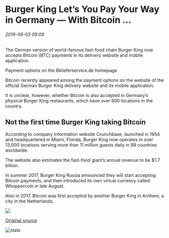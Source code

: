 # Burger King Let’s You Pay Your Way in Germany — With Bitcoin ...

###### 2019-09-03 09:09

The German version of world-famous fast-food chain Burger King now accepts Bitcoin (BTC) payments in its delivery website and mobile application.

Payment options on the Bklieferservice.de homepage

Bitcoin recently appeared among the payment options on the website of the official German Burger King delivery website and its mobile application.

It is unclear, however, whether Bitcoin is also accepted in Germany’s physical Burger King restaurants, which have over 600 locations in the country.

## Not the first time Burger King taking Bitcoin

According to company information website Crunchbase, launched in 1954 and headquartered in Miami, Florida, Burger King now operates in over 13,000 locations serving more than 11 million guests daily in 98 countries worldwide.

The website also estimates the fast-food giant’s annual revenue to be $1.7 billion.

In summer 2017, Burger King Russia announced they will start accepting Bitcoin payments, and then introduced its own virtual currency called Whoppercoin in late August.

Also in 2017, Bitcoin was first accepted by another Burger King in Arnhem, a city in the Netherlands.

![](https://s3.cointelegraph.com/storage/uploads/view/4284449d72f8c1b96f603631e42d5826.jpg)

[Original source](https://cointelegraph.com/news/burger-king-lets-you-pay-your-way-in-germany-with-bitcoin)

![stats](https://c.statcounter.com/11760860/0/a89fa40b/1/ "stats")
